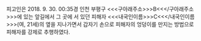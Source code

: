 피고인은 2018. 9. 30. 00:35경 인천 부평구 <<<구아래주소>>>B<<</구아래주소>>>에 있는 앞길에서 그 곳에 서 있던 피해자 <<<내국인이름>>>C<<</내국인이름>>>(여, 21세)의 옆을 지나가면서 갑자기 손으로 피해자의 엉덩이를 만지는 방법으로 피해자를 강제로 추행하였다.